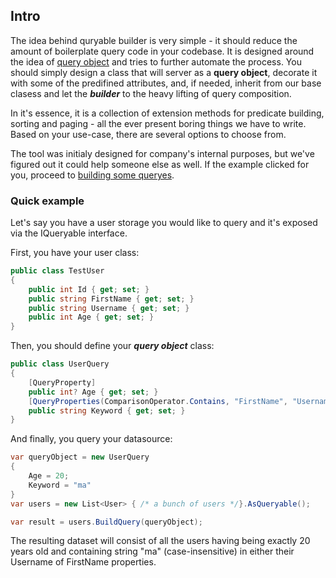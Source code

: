 ## Intro

The idea behind quryable builder is very simple - it should reduce the amount of boilerplate query code in your codebase. It is designed around the idea of [query object](https://martinfowler.com/eaaCatalog/queryObject.html) and tries to further automate the process. You should simply design a class that will server as a **query object**, decorate it with some of the predifined attributes, and, if needed, inherit from our base clasess and let the _**builder**_ to the heavy lifting of query composition. 

In it's essence, it is a collection of extension methods for predicate building, sorting and paging - all the ever present boring things we have to write. Based on your use-case, there are several options to choose from. 

The tool was initialy designed for company's internal purposes, but we've figured out it could help someone else as well. If the example clicked for you, proceed to [building some queryes](https://github.com/Olymo/Doublel.QueryableBuilder/wiki/Building-Queries).
### Quick example
Let's say you have a user storage you would like to query and it's exposed via the IQueryable<TestUser> interface.

First, you have your user class:
```cs
public class TestUser
{
    public int Id { get; set; }
    public string FirstName { get; set; }
    public string Username { get; set; }
    public int Age { get; set; }
}
```

Then, you should define your **_query object_** class:
```cs
public class UserQuery 
{
    [QueryProperty]
    public int? Age { get; set; }
    [QueryProperties(ComparisonOperator.Contains, "FirstName", "Username")]
    public string Keyword { get; set; }
}
```

And finally, you query your datasource:
```cs
var queryObject = new UserQuery 
{ 
    Age = 20; 
    Keyword = "ma"
}
var users = new List<User> { /* a bunch of users */}.AsQueryable();

var result = users.BuildQuery(queryObject);
```
The resulting dataset will consist of all the users having being exactly 20 years old and containing string "ma" (case-insensitive) in either their Username of FirstName properties.
